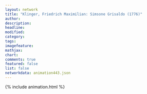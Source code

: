 ```yaml
---
layout: network
title: "Klinger, Friedrich Maximilian: Simsone Grisaldo (1776)"
author:
description:
headline:
modified:
category:
tags:
imagefeature: 
mathjax: 
chart: 
comments: true
featured: false
list: false
networkdata: animation443.json
---
```

{% include animation.html %}
